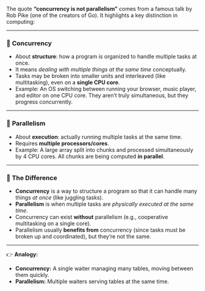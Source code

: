The quote **“concurrency is not parallelism”** comes from a famous talk by Rob Pike (one of the creators of Go). It highlights a key distinction in computing:

---

### 🔹 **Concurrency**

* About **structure**: how a program is organized to handle multiple tasks at once.
* It means *dealing with multiple things at the same time* conceptually.
* Tasks may be broken into smaller units and interleaved (like multitasking), even on a **single CPU core**.
* Example: An OS switching between running your browser, music player, and editor on one CPU core. They aren’t truly simultaneous, but they progress concurrently.

---

### 🔹 **Parallelism**

* About **execution**: actually running multiple tasks at the same time.
* Requires **multiple processors/cores**.
* Example: A large array split into chunks and processed simultaneously by 4 CPU cores. All chunks are being computed **in parallel**.

---

### 🔹 The Difference

* **Concurrency** is a way to structure a program so that it can handle many things *at once* (like juggling tasks).
* **Parallelism** is when multiple tasks are *physically executed at the same time*.
* Concurrency can exist **without** parallelism (e.g., cooperative multitasking on a single core).
* Parallelism usually **benefits from** concurrency (since tasks must be broken up and coordinated), but they’re not the same.

---

👉 **Analogy:**

* **Concurrency:** A single waiter managing many tables, moving between them quickly.
* **Parallelism:** Multiple waiters serving tables at the same time.
